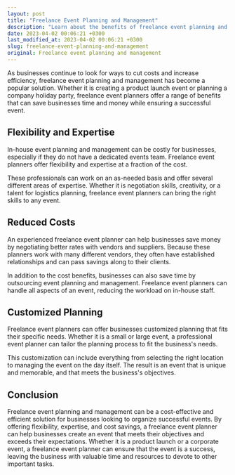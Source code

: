 ```yaml
---
layout: post
title: "Freelance Event Planning and Management"
description: "Learn about the benefits of freelance event planning and management and how it can help businesses save money and time."
date: 2023-04-02 00:06:21 +0300
last_modified_at: 2023-04-02 00:06:21 +0300
slug: freelance-event-planning-and-management
original: Freelance event planning and management
---
```

As businesses continue to look for ways to cut costs and increase efficiency, freelance event planning and management has become a popular solution. Whether it is creating a product launch event or planning a company holiday party, freelance event planners offer a range of benefits that can save businesses time and money while ensuring a successful event.

## Flexibility and Expertise

In-house event planning and management can be costly for businesses, especially if they do not have a dedicated events team. Freelance event planners offer flexibility and expertise at a fraction of the cost.

These professionals can work on an as-needed basis and offer several different areas of expertise. Whether it is negotiation skills, creativity, or a talent for logistics planning, freelance event planners can bring the right skills to any event.

## Reduced Costs

An experienced freelance event planner can help businesses save money by negotiating better rates with vendors and suppliers. Because these planners work with many different vendors, they often have established relationships and can pass savings along to their clients.

In addition to the cost benefits, businesses can also save time by outsourcing event planning and management. Freelance event planners can handle all aspects of an event, reducing the workload on in-house staff.

## Customized Planning

Freelance event planners can offer businesses customized planning that fits their specific needs. Whether it is a small or large event, a professional event planner can tailor the planning process to fit the business's needs.

This customization can include everything from selecting the right location to managing the event on the day itself. The result is an event that is unique and memorable, and that meets the business's objectives.

## Conclusion

Freelance event planning and management can be a cost-effective and efficient solution for businesses looking to organize successful events. By offering flexibility, expertise, and cost savings, a freelance event planner can help businesses create an event that meets their objectives and exceeds their expectations. Whether it is a product launch or a corporate event, a freelance event planner can ensure that the event is a success, leaving the business with valuable time and resources to devote to other important tasks.